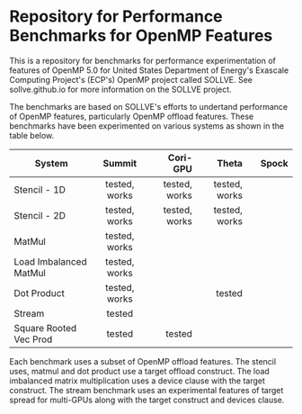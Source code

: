 # Repository for Performance Benchmarks for OpenMP Features 
This is a repository for benchmarks for performance experimentation of features of OpenMP 5.0 for United States Department of Energy's Exascale Computing Project's (ECP's) OpenMP project called SOLLVE. See sollve.github.io for more information on the SOLLVE project. 

The benchmarks are based on SOLLVE's efforts to undertand performance of OpenMP features, particularly OpenMP offload features. These benchmarks have been experimented on various systems as shown in the table below. 


| System                           | Summit            | Cori-GPU         | Theta                 |       | Spock | 
|----------------------------------|:-----------------:|-----------------:|----------------------:|------:|------:|
| Stencil - 1D                     |   tested, works   |  tested, works   |  tested, works        |       |       | 
| Stencil - 2D                     |   tested, works   |  tested, works   |  tested, works        |       |       | 
| MatMul                           |   tested, works   |                  |                       |       |       |
| Load Imbalanced MatMul           |   tested, works   |                  |                       |       |       | 
| Dot Product                      |   tested, works   |                  |   tested              |       |       |
| Stream                           |   tested          |                  |                       |       |       |
| Square Rooted Vec Prod           |   tested          |   tested         |                       |       |       | 


Each benchmark uses a subset of OpenMP offload features. The stencil uses, matmul and dot product use a target offload construct. The load imbalanced matrix multiplication uses a device clause with the target construct. The stream benchmark uses an experimental features of target spread for multi-GPUs along with the target construct and devices clause.
